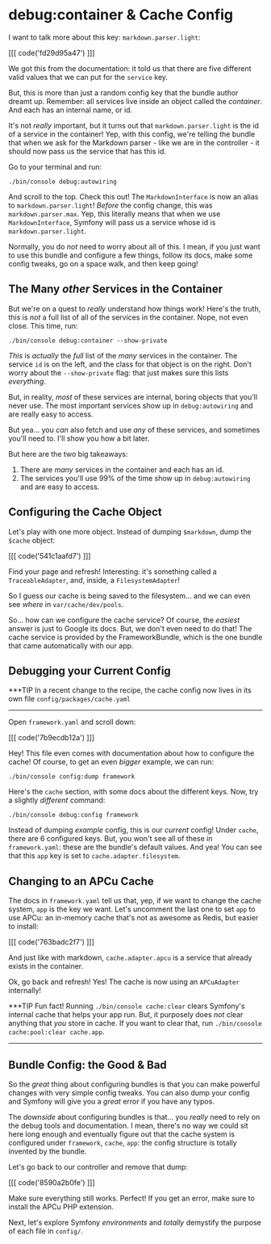 # debug:container & Cache Config

I want to talk more about this key: `markdown.parser.light`:

[[[ code('fd29d95a47') ]]]

We got this from the documentation: it told us that there are five different valid
values that we can put for the `service` key.

But, this is more than just a random config key that the bundle author dreamt up.
Remember: all services live inside an object called the *container*. And each has
an internal name, or id.

It's not *really* important, but it turns out that `markdown.parser.light` is the
id of a service in the container! Yep, with this config, we're telling the bundle
that when we ask for the Markdown parser - like we are in the controller - it should
now pass us the service that has this id.

Go to your terminal and run:

```terminal
./bin/console debug:autowiring
```

And scroll to the top. Check this out! The `MarkdownInterface` is now an alias
to `markdown.parser.light`! *Before* the config change, this was `markdown.parser.max`.
Yep, this literally means that when we use `MarkdownInterface`, Symfony will pass
us a service whose id is `markdown.parser.light`.

Normally, you do *not* need to worry about all of this. I mean, if you just want
to use this bundle and configure a few things, follow its docs, make some config
tweaks, go on a space walk, and then keep going!

## The Many *other* Services in the Container

But we're on a quest to *really* understand how things work! Here's the truth, this
is *not* a full list of all of the services in the container. Nope, not even close.
This time, run:

```terminal
./bin/console debug:container --show-private
```

*This* is *actually* the *full* list of the *many* services in the container. The
service `id` is on the left, and the class for that object is on the right. Don't
worry about the `--show-private` flag: that just makes sure this lists *everything*.

But, in reality, *most* of these services are internal, boring objects that you'll
never use. The most important services show up in `debug:autowiring` and are really
easy to access.

But yea... you *can* also fetch and use *any* of these services, and sometimes you'll
need to. I'll show you how a bit later.

But here are the two big takeaways:

1. There are *many* services in the container and each has an id.
2. The services you'll use 99% of the time show up in `debug:autowiring` and are easy
to access.

## Configuring the Cache Object

Let's play with one more object. Instead of dumping `$markdown`, dump the `$cache`
object:

[[[ code('541c1aafd7') ]]]

Find your page and refresh! Interesting: it's something called a `TraceableAdapter`,
and, inside, a `FilesystemAdapter`!

So I guess our cache is being saved to the filesystem... and we can even see *where*
in `var/cache/dev/pools`.

So... how can we configure the cache service? Of course, the *easiest* answer is
just to Google its docs. But, we don't even need to do that! The cache service
is provided by the FrameworkBundle, which is the one bundle that came automatically
with our app.

## Debugging your Current Config

***TIP
In a recent change to the recipe, the cache config now lives in its own file `config/packages/cache.yaml`
***

Open `framework.yaml` and scroll down:

[[[ code('7b9ecdb12a') ]]]

Hey! This file even comes with documentation about how to configure the cache!
Of course, to get an even *bigger* example, we can run:

```terminal
./bin/console config:dump framework
```

Here's the `cache` section, with some docs about the different keys. Now, try
a slightly *different* command:

```terminal
./bin/console debug:config framework
```

Instead of dumping *example* config, this is our *current* config! Under `cache`,
there are 6 configured keys. But, you won't see all of these in `framework.yaml`:
these are the bundle's default values. And yea! You can see that this `app` key
is set to `cache.adapter.filesystem`.

## Changing to an APCu Cache

The docs in `framework.yaml` tell us that, yep, if we want to change the cache
system, `app` is the key we want. Let's uncomment the last one to set `app` to
use APCu: an in-memory cache that's not as awesome as Redis, but easier to install:

[[[ code('763badc2f7') ]]]

And just like with markdown, `cache.adapter.apcu` is a service that already exists
in the container.

Ok, go back and refresh! Yes! The cache is now using an `APCuAdapter` internally!

***TIP
Fun fact! Running `./bin/console cache:clear` clears Symfony's internal cache that
helps your app run. But, it purposely does *not* clear anything that *you* store
in cache. If you want to clear that, run `./bin/console cache:pool:clear cache.app`.
***

## Bundle Config: the Good & Bad

So the *great* thing about configuring bundles is that you can make powerful changes
with very simple config tweaks. You can also dump your config and Symfony will give
you a *great* error if you have any typos.

The *downside* about configuring bundles is that... you *really* need to rely on
the debug tools and documentation. I mean, there's no way we could sit here long
enough and eventually figure out that the cache system is configured under `framework`,
`cache`, `app`: the config structure is totally invented by the bundle.

Let's go back to our controller and remove that dump:

[[[ code('8590a2b0fe') ]]]

Make sure everything still works. Perfect! If you get an error, make sure to install
the APCu PHP extension.

Next, let's explore Symfony *environments* and *totally* demystify the purpose of
each file in `config/`.
